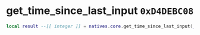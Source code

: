 # get_time_since_last_input `0xD4DEBC08`

```lua
local result --[[ integer ]] = natives.core.get_time_since_last_input(_unk0 --[[ integer ]])
```